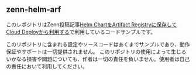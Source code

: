 ## zenn-helm-arf

このレポジトリはZenn投稿記事[Helm ChartをArtifact Registryに保存してCloud Deployから利用する](https://zenn.dev/cloud_ace/articles/935727628177f3)で利用しているコードサンプルです。

このリポジトリに含まれる設定やソースコードはあくまでサンプルであり、動作保証やサポートは一切提供されません。 このリポジトリの使用によって生じるいかなる損害や問題についても、作者は一切の責任を負いません。使用者は自己の責任において利用してください。
